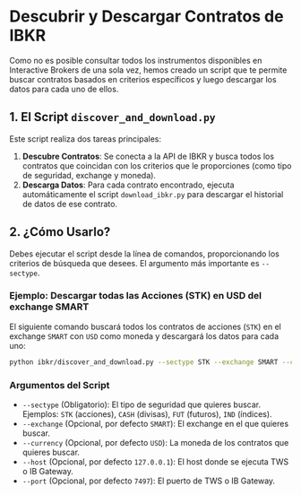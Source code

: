 # Descubrir y Descargar Contratos de IBKR

Como no es posible consultar todos los instrumentos disponibles en Interactive Brokers de una sola vez, hemos creado un script que te permite buscar contratos basados en criterios específicos y luego descargar los datos para cada uno de ellos.

## 1. El Script `discover_and_download.py`

Este script realiza dos tareas principales:

1.  **Descubre Contratos**: Se conecta a la API de IBKR y busca todos los contratos que coincidan con los criterios que le proporciones (como tipo de seguridad, exchange y moneda).
2.  **Descarga Datos**: Para cada contrato encontrado, ejecuta automáticamente el script `download_ibkr.py` para descargar el historial de datos de ese contrato.

## 2. ¿Cómo Usarlo?

Debes ejecutar el script desde la línea de comandos, proporcionando los criterios de búsqueda que desees. El argumento más importante es `--sectype`.

### Ejemplo: Descargar todas las Acciones (STK) en USD del exchange SMART

El siguiente comando buscará todos los contratos de acciones (`STK`) en el exchange `SMART` con `USD` como moneda y descargará los datos para cada uno:

```bash
python ibkr/discover_and_download.py --sectype STK --exchange SMART --currency USD
```

### Argumentos del Script

- `--sectype` (Obligatorio): El tipo de seguridad que quieres buscar. Ejemplos: `STK` (acciones), `CASH` (divisas), `FUT` (futuros), `IND` (índices).
- `--exchange` (Opcional, por defecto `SMART`): El exchange en el que quieres buscar.
- `--currency` (Opcional, por defecto `USD`): La moneda de los contratos que quieres buscar.
- `--host` (Opcional, por defecto `127.0.0.1`): El host donde se ejecuta TWS o IB Gateway.
- `--port` (Opcional, por defecto `7497`): El puerto de TWS o IB Gateway.
